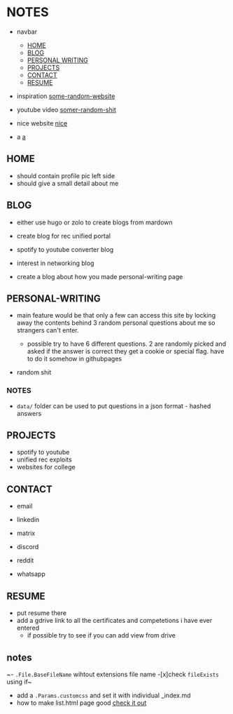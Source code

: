 # NOTES

- navbar

  - [HOME](#home)
  - [BLOG](#blog)
  - [PERSONAL WRITING](#personal-writing)
  - [PROJECTS](#projects)
  - [CONTACT](#contact)
  - [RESUME](#resume)

- inspiration [some-random-website](https://hugo-blog-theme.netlify.app/)
- youtube video [somer-random-shit](https://www.youtube.com/watch?v=dLDn_k8GmaU)
- nice website [nice](https://lynnandtonic.com/)
- a [a](https://youtu.be/Xb8i7ytooIM)

## HOME

- should contain profile pic left side
- should give a small detail about me

## BLOG

- either use hugo or zolo to create blogs from mardown

- create blog for rec unified portal
- spotify to youtube converter blog
- interest in networking blog

- create a blog about how you made personal-writing page

## PERSONAL-WRITING

- main feature would be that only a few can access this site
  by locking away the contents behind 3 random personal questions about me
  so strangers can't enter.

  - possible try to have 6 different questions. 2 are randomly picked and asked
    if the answer is correct they get a cookie
    or special flag. have to do it somehow in githubpages

- random shit

### NOTES

- `data/` folder can be used to put questions in a json format - hashed answers

## PROJECTS

- spotify to youtube
- unified rec exploits
- websites for college

## CONTACT

- email
- linkedin

- matrix

- discord
- reddit
- whatsapp

## RESUME

- put resume there
- add a gdrive link to all the certificates and competetions i have ever entered
  - if possible try to see if you can add view from drive

## notes

~- `.File.BaseFileName` wihtout extensions file name -[x]check `fileExists` using if~

- add a `.Params.customcss` and set it with individual \_index.md
- how to make list.html page good [check it out](https://github.com/adityatelange/hugo-PaperMod/blob/54a3c6073518005182f3c3250ddb7e8c0cacd7ad/layouts/_default/list.html)
